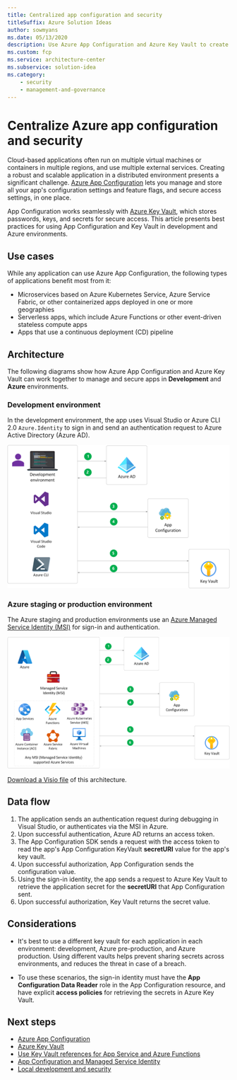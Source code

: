 ```yaml
---
title: Centralized app configuration and security
titleSuffix: Azure Solution Ideas
author: sowmyans
ms.date: 05/13/2020
description: Use Azure App Configuration and Azure Key Vault to create a centralized and secured configuration service for apps.
ms.custom: fcp
ms.service: architecture-center
ms.subservice: solution-idea
ms.category:
    - security
    - management-and-governance
---
```

# Centralize Azure app configuration and security

Cloud-based applications often run on multiple virtual machines or containers in multiple regions, and use multiple external services. Creating a robust and scalable application in a distributed environment presents a significant challenge. [Azure App Configuration](/azure/azure-app-configuration/overview) lets you manage and store all your app's configuration settings and feature flags, and secure access settings, in one place.

App Configuration works seamlessly with [Azure Key Vault](https://azure.microsoft.com/services/key-vault/), which stores passwords, keys, and secrets for secure access. This article presents best practices for using App Configuration and Key Vault in development and Azure environments.

## Use cases

While any application can use Azure App Configuration, the following types of applications benefit most from it:

- Microservices based on Azure Kubernetes Service, Azure Service Fabric, or other containerized apps deployed in one or more geographies
- Serverless apps, which include Azure Functions or other event-driven stateless compute apps
- Apps that use a continuous deployment (CD) pipeline

## Architecture

The following diagrams show how Azure App Configuration and Azure Key Vault can work together to manage and secure apps in **Development** and **Azure** environments. 

### Development environment

In the development environment, the app uses Visual Studio or Azure CLI 2.0 `Azure.Identity` to sign in and send an authentication request to Azure Active Directory (Azure AD). 

![Development environment](../media/appconfig-development.png) 

### Azure staging or production environment

The Azure staging and production environments use an [Azure Managed Service Identity (MSI)](/azure/active-directory/managed-identities-azure-resources/overview) for sign-in and authentication.

![Azure environment](../media/appconfig-azure.png)

[Download a Visio file](https://arch-center.azureedge.net/AppConfig_Development.vsdx) of this architecture.

## Data flow

1. The application sends an authentication request during debugging in Visual Studio, or authenticates via the MSI in Azure.
1. Upon successful authentication, Azure AD returns an access token.
1. The App Configuration SDK sends a request with the access token to read the app's App Configuration KeyVault **secretURI** value for the app's key vault. 
1. Upon successful authorization, App Configuration sends the configuration value. 
1. Using the sign-in identity, the app sends a request to Azure Key Vault to retrieve the application secret for the **secretURI** that App Configuration sent.
1. Upon successful authorization, Key Vault returns the secret value.

## Considerations

- It's best to use a different key vault for each application in each environment: development, Azure pre-production, and Azure production. Using different vaults helps prevent sharing secrets across environments, and reduces the threat in case of a breach. 

- To use these scenarios, the sign-in identity must have the **App Configuration Data Reader** role in the App Configuration resource, and have explicit **access policies** for retrieving the secrets in Azure Key Vault.

## Next steps

- [Azure App Configuration](/azure/azure-app-configuration/)
- [Azure Key Vault](/azure/key-vault/general/basic-concepts)
- [Use Key Vault references for App Service and Azure Functions](/azure/app-service/app-service-key-vault-references)
- [App Configuration and Managed Service Identity](/azure/azure-app-configuration/howto-integrate-azure-managed-service-identity?tabs=core2x)
- [Local development and security](/aspnet/core/security/app-secrets?tabs=windows&view=aspnetcore-3.1)